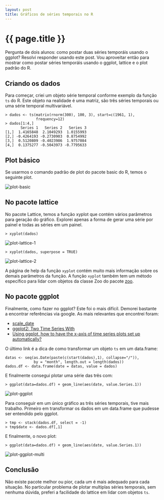 ```yaml
---
layout: post
title: Gráficos de séries temporais no R
---
```


# {{ page.title }}

Pergunta de dois alunos: como postar duas séries temporáis usando o
ggplot? Resolvi responder usando este post. Vou aproveitar então para
mostrar como postar séries temporáis usando o ggplot, lattice e o plot
padrão do R.

## Criando os dados

Para começar, criei um objeto série temporal conforme exemplo da função `ts`
do R. Este objeto na realidade é uma matriz, são três séries temporais
ou uma série temporal multivariável.

    > dados <- ts(matrix(rnorm(300), 100, 3), start=c(1961, 1), 
                  frequency=12)
    > dados[1:4,]
           Series 1   Series 2   Series 3
    [1,]  1.4165848  2.1049293  1.0155993
    [2,] -0.4264193 -0.2730903  0.8754992
    [3,]  0.5120809 -0.4023986  1.9757084
    [4,]  0.1375277 -0.5043973 -0.7795633


## Plot básico

Se usarmos o comando padrão de plot do pacote basic do R, temos o
seguinte plot.

![plot-basic](/images/2011-10-31-plot-basic.png "plot basic")

## No pacote lattice

No pacote Lattice, temos a função xyplot que contém vários
parâmetros para geração do gráfico. Explorei apenas a forma de gerar
uma série por painel e todas as séries em um painel.

    > xyplot(dados)

![plot-lattice-1](/images/2011-10-31-plot-lattice-1.png "plot lattice")

    > xyplot(dados, superpose = TRUE) 

![plot-lattice-2](/images/2011-10-31-plot-lattice-2.png "plot lattice")

A página de help da função `xyplot` contém muito mais informação sobre
os demais parâmetros da função. A função `xyplot` também tem um método
específico para lidar com objetos da classe Zoo do pacote
[zoo](http://cran.r-project.org/web/packages/zoo/index.html). 

## No pacote ggplot

Finalmente, como fazer no ggplot? Este foi o mais difícil. Demorei
bastante a encontrar referências via google. As mais relevantes que
encontrei foram:

- [scale_date](http://had.co.nz/ggplot2/scale_date.html)
- [ggplot2: Two Time Series With ](http://learnr.wordpress.com/2009/05/05/ggplot2-two-time-series-with-different-dates/)
- [Using ggplot, how to have the x-axis of time series plots set up automatically?](http://goo.gl/Kr5wP)
  
O último link é a dica de como transformar um objeto `ts` em um
data.frame:

    datas <- seq(as.Date(paste(c(start(dados),1), collapse="/")), 
                 by = "month", length.out = length(dados))
    dados.df <- data.frame(date = datas, value = dados)

E finalmente consegui plotar uma série das três com:

    > ggplot(data=dados.df) + geom_line(aes(date, value.Series.1))
    
![plot-ggplot](/images/2011-10-31-plot-ggplot-single.png "plot ggplot")
 
Para conseguir em um único gráfico as três séries temporais, tive mais
trabalho. Primeiro em transformar os dados em um data.frame que
pudesse ser entendido pelo ggplot.

    > tmp <- stack(dados.df, select = -1)
    > tmp$date <- dados.df[,1]
    
E finalmente, o novo plot:

    > ggplot(data=dados.df) + geom_line(aes(date, value.Series.1))
    
![plot-ggplot-multi](/images/2011-10-31-plot-ggplot-multi.png "plot ggplot")    

## Conclusão

Não existe pacote melhor ou pior, cada um é mais adequado para cada
situação. No particular problema de plotar multiplas séries temporais,
sem nenhuma dúvida, preferi a facilidade do lattice em lidar com
objetos `ts`.

